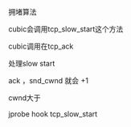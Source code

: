 
拥堵算法

cubic会调用tcp_slow_start这个方法



cubic调用在tcp_ack


处理slow start


ack ，snd_cwnd 就会 +1

cwnd大于


jprobe hook tcp_slow_start